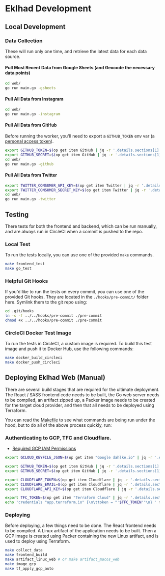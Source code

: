 # Eklhad Development

## Local Development

### Data Collection

These will run only one time, and retrieve the latest data for each data source.

#### Pull Most Recent Data from Google Sheets (and Geocode the necessary data points)

```bash
cd web/
go run main.go -gsheets
```

#### Pull All Data from Instagram

```bash
cd web/
go run main.go -instagram
```

#### Pull All Data from GitHub

Before running the worker, you'll need to export a `GITHUB_TOKEN` env var (a [personal access token](https://docs.github.com/en/github/authenticating-to-github/creating-a-personal-access-token)).

```bash
export GITHUB_TOKEN=$(op get item GitHub | jq -r '.details.sections[1].fields[0].v')
export GITHUB_SECRET=$(op get item GitHub | jq -r '.details.sections[1].fields[1].v')
cd web/
go run main.go -github
```

#### Pull All Data from Twitter

```bash
export TWITTER_CONSUMER_API_KEY=$(op get item Twitter | jq -r '.details.sections[1].fields[0].v')
export TWITTER_CONSUMER_SECRET_KEY=$(op get item Twitter | jq -r '.details.sections[1].fields[1].v')
cd web/
go run main.go -twitter
```

## Testing

There tests for both the frontend and backend, which can be run manually, and are always run in CircleCI when a commit is pushed to the repo.

### Local Test

To run the tests locally, you can use one of the provided `make` commands.

```bash
make frontend_test
make go_test
```

### Helpful Git Hooks

If you'd like to run the tests on every commit, you can use one of the provided Git hooks. They are located in the `./hooks/pre-commit/` folder here. Symlink them to the git repo using:

```bash
cd .git/hooks
ln -s -f ../../hooks/pre-commit ./pre-commit
chmod +x ../../hooks/pre-commit ./pre-commit
```

### CircleCI Docker Test Image

To run the tests in CircleCI, a custom image is required. To build this test image and push it to Docker Hub, use the following commands:

```bash
make docker_build_circleci
make docker_push_circleci
```

## Deploying Eklhad Web (Manual)

There are several build stages that are required for the ultimate deployment. The React / SASS frontend code needs to be built, the Go web server needs to be compiled, an artifact zipped up, a Packer image needs to be created for the target cloud provider, and then that all needs to be deployed using Terraform.

You can read the [Makefile](./Makefile) to see what commands are being run under the hood, but to do all of the above process quickly, run:

### Authenticating to GCP, TFC and Cloudflare.

- [Required GCP IAM Permissions](https://cloud.google.com/cloud-build/docs/building/build-vm-images-with-packer#required_iam_permissions)

```bash
export GCLOUD_KEYFILE_JSON=$(op get item "Google dahlke.io" | jq -r '.details.sections[1].fields[0].v' | jq -r .)

export GITHUB_TOKEN=$(op get item GitHub | jq -r '.details.sections[1].fields[0].v')
export GITHUB_SECRET=$(op get item GitHub | jq -r '.details.sections[1].fields[1].v')

export CLOUDFLARE_TOKEN=$(op get item Cloudflare | jq -r '.details.sections[1].fields[0].v')
export CLOUDFLARE_EMAIL=$(op get item Cloudflare | jq -r '.details.sections[1].fields[1].v')
export CLOUDFLARE_API_KEY=$(op get item Cloudflare | jq -r '.details.sections[1].fields[2].v')

export TFC_TOKEN=$(op get item "Terraform Cloud" | jq -r '.details.sections[1].fields[0].v')
echo 'credentials "app.terraform.io" {\n\ttoken = "'$TFC_TOKEN'"\n} ' > ~/.terraformrc
```

### Deploying

Before deploying, a few things need to be done. The React frontend needs to be compiled. A Linux artifact of the application needs to be built. Then a GCP image is created using Packer containing the new Linux artifact, and is used to deploy using Terraform.

```bash
make collect_data
make frontend_build
make artifact_linux_web # or make artifact_macos_web
make image_gcp
make tf_apply_gcp_auto
```
